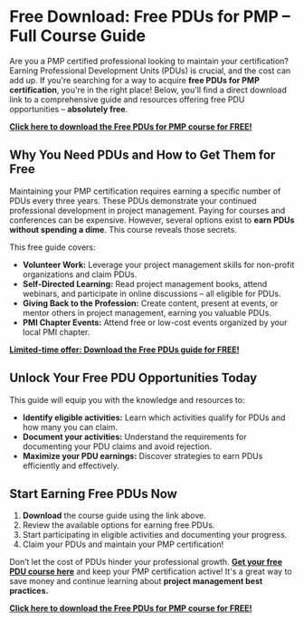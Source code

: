 # Free Download: Free PDUs for PMP – Full Course Guide

Are you a PMP certified professional looking to maintain your certification? Earning Professional Development Units (PDUs) is crucial, and the cost can add up. If you're searching for a way to acquire **free PDUs for PMP certification**, you're in the right place! Below, you'll find a direct download link to a comprehensive guide and resources offering free PDU opportunities – **absolutely free**.

[**Click here to download the Free PDUs for PMP course for FREE!**](https://udemywork.com/free-pdus-for-pmp)

## Why You Need PDUs and How to Get Them for Free

Maintaining your PMP certification requires earning a specific number of PDUs every three years. These PDUs demonstrate your continued professional development in project management. Paying for courses and conferences can be expensive. However, several options exist to **earn PDUs without spending a dime**. This course reveals those secrets.

This free guide covers:
*   **Volunteer Work:** Leverage your project management skills for non-profit organizations and claim PDUs.
*   **Self-Directed Learning:** Read project management books, attend webinars, and participate in online discussions – all eligible for PDUs.
*   **Giving Back to the Profession:** Create content, present at events, or mentor others in project management, earning you valuable PDUs.
*   **PMI Chapter Events:** Attend free or low-cost events organized by your local PMI chapter.

[**Limited-time offer: Download the Free PDUs guide for FREE!**](https://udemywork.com/free-pdus-for-pmp)

## Unlock Your Free PDU Opportunities Today

This guide will equip you with the knowledge and resources to:

*   **Identify eligible activities:** Learn which activities qualify for PDUs and how many you can claim.
*   **Document your activities:** Understand the requirements for documenting your PDU claims and avoid rejection.
*   **Maximize your PDU earnings:** Discover strategies to earn PDUs efficiently and effectively.

## Start Earning Free PDUs Now

1.  **Download** the course guide using the link above.
2.  Review the available options for earning free PDUs.
3.  Start participating in eligible activities and documenting your progress.
4.  Claim your PDUs and maintain your PMP certification!

Don’t let the cost of PDUs hinder your professional growth. **[Get your free PDU course here](https://udemywork.com/free-pdus-for-pmp)** and keep your PMP certification active! It's a great way to save money and continue learning about **project management best practices.**

[**Click here to download the Free PDUs for PMP course for FREE!**](https://udemywork.com/free-pdus-for-pmp)
